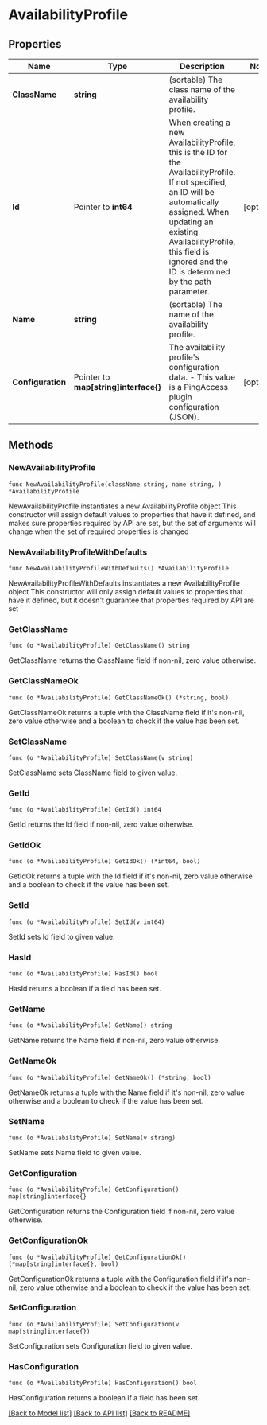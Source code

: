# AvailabilityProfile

## Properties

Name | Type | Description | Notes
------------ | ------------- | ------------- | -------------
**ClassName** | **string** | (sortable) The class name of the availability profile. | 
**Id** | Pointer to **int64** | When creating a new AvailabilityProfile, this is the ID for the AvailabilityProfile. If not specified, an ID will be automatically assigned. When updating an existing AvailabilityProfile, this field is ignored and the ID is determined by the path parameter. | [optional] 
**Name** | **string** | (sortable) The name of the availability profile. | 
**Configuration** | Pointer to **map[string]interface{}** | The availability profile&#39;s configuration data. - This value is a PingAccess plugin configuration (JSON). | [optional] 

## Methods

### NewAvailabilityProfile

`func NewAvailabilityProfile(className string, name string, ) *AvailabilityProfile`

NewAvailabilityProfile instantiates a new AvailabilityProfile object
This constructor will assign default values to properties that have it defined,
and makes sure properties required by API are set, but the set of arguments
will change when the set of required properties is changed

### NewAvailabilityProfileWithDefaults

`func NewAvailabilityProfileWithDefaults() *AvailabilityProfile`

NewAvailabilityProfileWithDefaults instantiates a new AvailabilityProfile object
This constructor will only assign default values to properties that have it defined,
but it doesn't guarantee that properties required by API are set

### GetClassName

`func (o *AvailabilityProfile) GetClassName() string`

GetClassName returns the ClassName field if non-nil, zero value otherwise.

### GetClassNameOk

`func (o *AvailabilityProfile) GetClassNameOk() (*string, bool)`

GetClassNameOk returns a tuple with the ClassName field if it's non-nil, zero value otherwise
and a boolean to check if the value has been set.

### SetClassName

`func (o *AvailabilityProfile) SetClassName(v string)`

SetClassName sets ClassName field to given value.


### GetId

`func (o *AvailabilityProfile) GetId() int64`

GetId returns the Id field if non-nil, zero value otherwise.

### GetIdOk

`func (o *AvailabilityProfile) GetIdOk() (*int64, bool)`

GetIdOk returns a tuple with the Id field if it's non-nil, zero value otherwise
and a boolean to check if the value has been set.

### SetId

`func (o *AvailabilityProfile) SetId(v int64)`

SetId sets Id field to given value.

### HasId

`func (o *AvailabilityProfile) HasId() bool`

HasId returns a boolean if a field has been set.

### GetName

`func (o *AvailabilityProfile) GetName() string`

GetName returns the Name field if non-nil, zero value otherwise.

### GetNameOk

`func (o *AvailabilityProfile) GetNameOk() (*string, bool)`

GetNameOk returns a tuple with the Name field if it's non-nil, zero value otherwise
and a boolean to check if the value has been set.

### SetName

`func (o *AvailabilityProfile) SetName(v string)`

SetName sets Name field to given value.


### GetConfiguration

`func (o *AvailabilityProfile) GetConfiguration() map[string]interface{}`

GetConfiguration returns the Configuration field if non-nil, zero value otherwise.

### GetConfigurationOk

`func (o *AvailabilityProfile) GetConfigurationOk() (*map[string]interface{}, bool)`

GetConfigurationOk returns a tuple with the Configuration field if it's non-nil, zero value otherwise
and a boolean to check if the value has been set.

### SetConfiguration

`func (o *AvailabilityProfile) SetConfiguration(v map[string]interface{})`

SetConfiguration sets Configuration field to given value.

### HasConfiguration

`func (o *AvailabilityProfile) HasConfiguration() bool`

HasConfiguration returns a boolean if a field has been set.


[[Back to Model list]](../README.md#documentation-for-models) [[Back to API list]](../README.md#documentation-for-api-endpoints) [[Back to README]](../README.md)



